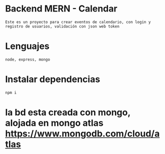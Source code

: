 # Backend MERN - Calendar
`Este es un proyecto para crear eventos de calendario, con login y registro de usuarios, validación con json web token`

# Lenguajes
`node, express, mongo`

# Instalar dependencias
`npm i `

# la bd esta creada con mongo, alojada en mongo atlas https://www.mongodb.com/cloud/atlas